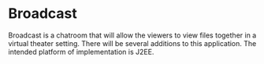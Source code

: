 # Broadcast
Broadcast is a chatroom that will allow the viewers to 
view files together in a virtual theater setting. There will
be several additions to this application. The intended platform
of implementation is J2EE. 
